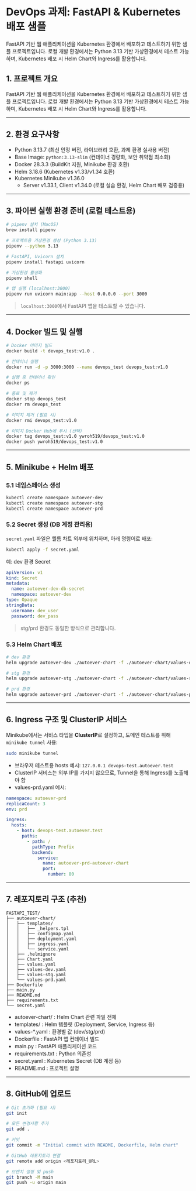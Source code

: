 # DevOps 과제: FastAPI & Kubernetes 배포 샘플
FastAPI 기반 웹 애플리케이션을 Kubernetes 환경에서 배포하고 테스트하기 위한 샘플 프로젝트입니다.
로컬 개발 환경에서는 Python 3.13 기반 가상환경에서 테스트 가능하며, Kubernetes 배포 시 Helm Chart와 Ingress를 활용합니다.


## 1. 프로젝트 개요
FastAPI 기반 웹 애플리케이션을 Kubernetes 환경에서 배포하고 테스트하기 위한 샘플 프로젝트입니다.
로컬 개발 환경에서는 Python 3.13 기반 가상환경에서 테스트 가능하며, Kubernetes 배포 시 Helm Chart와 Ingress를 활용합니다.

---

## 2. 환경 요구사항

- Python 3.13.7 (최신 안정 버전, 라이브러리 호환, 과제 환경 실사용 버전)
- Base Image: `python:3.13-slim` (컨테이너 경량화, 보안 취약점 최소화)
- Docker 28.3.3 (BuildKit 지원, Minikube 환경 호환)
- Helm 3.18.6 (Kubernetes v1.33/v1.34 호환)
- Kubernetes Minikube v1.36.0
  - Server v1.33.1, Client v1.34.0 (로컬 실습 환경, Helm Chart 배포 검증용)


---

## 3. 파이썬 실행 환경 준비 (로컬 테스트용)

```bash
# pipenv 설치 (MacOS)
brew install pipenv

# 프로젝트용 가상환경 생성 (Python 3.13)
pipenv --python 3.13

# FastAPI, Uvicorn 설치
pipenv install fastapi uvicorn

# 가상환경 활성화
pipenv shell

# 앱 실행 (localhost:3000)
pipenv run uvicorn main:app --host 0.0.0.0 --port 3000
```

> `localhost:3000`에서 FastAPI 앱을 테스트할 수 있습니다.

---

## 4. Docker 빌드 및 실행

```bash
# Docker 이미지 빌드
docker build -t devops_test:v1.0 .

# 컨테이너 실행
docker run -d -p 3000:3000 --name devops_test devops_test:v1.0

# 실행 중 컨테이너 확인
docker ps

# 종료 및 제거
docker stop devops_test
docker rm devops_test

# 이미지 제거 (필요 시)
docker rmi devops_test:v1.0

# 이미지 Docker Hub에 푸시 (선택)
docker tag devops_test:v1.0 ywroh519/devops_test:v1.0
docker push ywroh519/devops_test:v1.0
```

---

## 5. Minikube + Helm 배포

### 5.1 네임스페이스 생성

```bash
kubectl create namespace autoever-dev
kubectl create namespace autoever-stg
kubectl create namespace autoever-prd
```

### 5.2 Secret 생성 (DB 계정 관리용)

`secret.yaml` 파일은 헬름 차트 외부에 위치하며, 아래 명령어로 배포:

```bash
kubectl apply -f secret.yaml
```

예: dev 환경 Secret

```yaml
apiVersion: v1
kind: Secret
metadata:
  name: autoever-dev-db-secret
  namespace: autoever-dev
type: Opaque
stringData:
  username: dev_user
  password: dev_pass
```

> stg/prd 환경도 동일한 방식으로 관리합니다.

### 5.3 Helm Chart 배포

```bash
# dev 환경
helm upgrade autoever-dev ./autoever-chart -f ./autoever-chart/values-dev.yaml --set image.tag="v1.0" --namespace autoever-dev

# stg 환경
helm upgrade autoever-stg ./autoever-chart -f ./autoever-chart/values-stg.yaml --set image.tag="v1.0" --namespace autoever-stg

# prd 환경
helm upgrade autoever-prd ./autoever-chart -f ./autoever-chart/values-prd.yaml --set image.tag="v1.0" --namespace autoever-prd
```

---

## 6. Ingress 구조 및 ClusterIP 서비스

Minikube에서는 서비스 타입을 **ClusterIP**로 설정하고, 도메인 테스트를 위해 `minikube tunnel` 사용:

```bash
sudo minikube tunnel
```

- 브라우저 테스트용 hosts 예시: `127.0.0.1 devops-test.autoever.test`
- ClusterIP 서비스는 외부 IP를 가지지 않으므로, Tunnel을 통해 Ingress를 노출해야 함
- values-prd.yaml 예시:

```yaml
namespace: autoever-prd
replicaCount: 3
env: prd

ingress:
  hosts:
    - host: devops-test.autoever.test
      paths:
        - path: /
          pathType: Prefix
          backend:
            service:
              name: autoever-prd-autoever-chart
              port:
                number: 80
```

---

## 7. 레포지토리 구조 (추천)

```
FASTAPI_TEST/
├── autoever-chart/
│   ├── templates/
│   │   ├── _helpers.tpl
│   │   ├── configmap.yaml
│   │   ├── deployment.yaml
│   │   ├── ingress.yaml
│   │   └── service.yaml
│   ├── .helmignore
│   ├── Chart.yaml
│   ├── values.yaml
│   ├── values-dev.yaml
│   ├── values-stg.yaml
│   └── values-prd.yaml
├── Dockerfile
├── main.py
├── README.md
├── requirements.txt
└── secret.yaml
```
- autoever-chart/ : Helm Chart 관련 파일 전체
- templates/ : Helm 템플릿 (Deployment, Service, Ingress 등)
- values-*.yaml : 환경별 값 (dev/stg/prd)
- Dockerfile : FastAPI 앱 컨테이너 빌드
- main.py : FastAPI 애플리케이션 코드
- requirements.txt : Python 의존성
- secret.yaml : Kubernetes Secret (DB 계정 등)
- README.md : 프로젝트 설명

---

## 8. GitHub에 업로드

```bash
# Git 초기화 (필요 시)
git init

# 모든 변경사항 추가
git add .

# 커밋
git commit -m "Initial commit with README, Dockerfile, Helm chart"

# GitHub 레포지토리 연결
git remote add origin <레포지토리_URL>

# 브랜치 설정 및 push
git branch -M main
git push -u origin main
